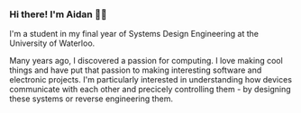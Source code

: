 ### Hi there! I'm Aidan 👋🏻

I'm a student in my final year of Systems Design Engineering at the University of Waterloo.


Many years ago, I discovered a passion for computing.
I love making cool things and have put that passion to making interesting software and electronic projects.
I'm particularly interested in understanding how devices communicate with each other and precicely controlling them - by designing these systems or reverse engineering them.

[portfolio]: https://aidan-b.github.io
